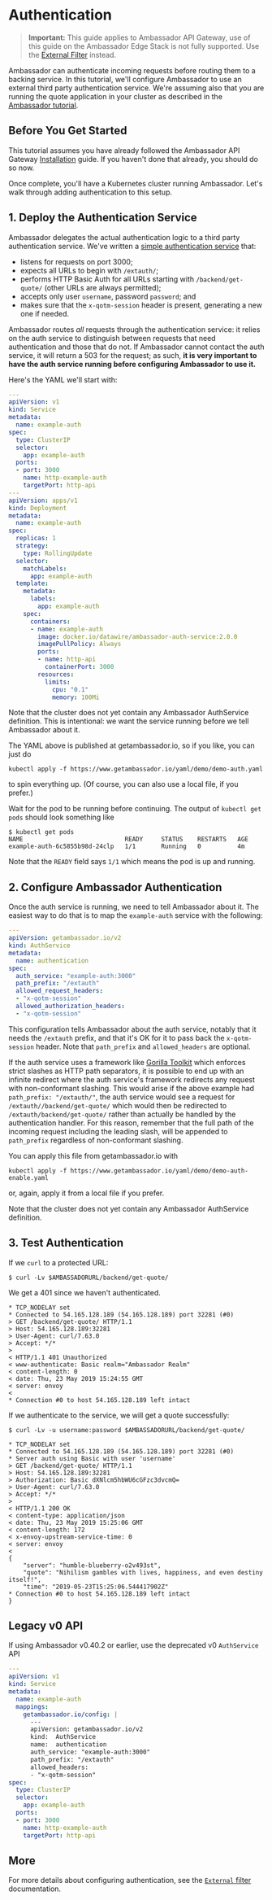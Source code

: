# Authentication

> **Important:** This guide applies to Ambassador API Gateway, use of this guide on the Ambassador Edge Stack is not fully supported.  Use the [External Filter](../ext-filters/) instead.

Ambassador can authenticate incoming requests before routing them to a backing
service. In this tutorial, we'll configure Ambassador to use an external third
party authentication service. We're assuming also that you are running the
quote application in your cluster as described in the
[Ambassador tutorial](../../tutorials/quickstart-demo/).

## Before You Get Started

This tutorial assumes you have already followed the Ambassador API Gateway [Installation](../../topics/install/install-ambassador-oss) guide. If you haven't done that already, you should do so now.

Once complete, you'll have a Kubernetes cluster running Ambassador. Let's walk through adding authentication to this setup.

## 1. Deploy the Authentication Service

Ambassador delegates the actual authentication logic to a third party authentication service. We've written a [simple authentication service](https://github.com/datawire/ambassador-auth-service) that:

- listens for requests on port 3000;
- expects all URLs to begin with `/extauth/`;
- performs HTTP Basic Auth for all URLs starting with `/backend/get-quote/` (other URLs are always permitted);
- accepts only user `username`, password `password`; and
- makes sure that the `x-qotm-session` header is present, generating a new one if needed.

Ambassador routes _all_ requests through the authentication service: it relies on the auth service to distinguish between requests that need authentication and those that do not. If Ambassador cannot contact the auth service, it will return a 503 for the request; as such, **it is very important to have the auth service running before configuring Ambassador to use it.**

Here's the YAML we'll start with:

```yaml
---
apiVersion: v1
kind: Service
metadata:
  name: example-auth
spec:
  type: ClusterIP
  selector:
    app: example-auth
  ports:
  - port: 3000
    name: http-example-auth
    targetPort: http-api
---
apiVersion: apps/v1
kind: Deployment
metadata:
  name: example-auth
spec:
  replicas: 1
  strategy:
    type: RollingUpdate
  selector:
    matchLabels:
      app: example-auth
  template:
    metadata:
      labels:
        app: example-auth
    spec:
      containers:
      - name: example-auth
        image: docker.io/datawire/ambassador-auth-service:2.0.0
        imagePullPolicy: Always
        ports:
        - name: http-api
          containerPort: 3000
        resources:
          limits:
            cpu: "0.1"
            memory: 100Mi
```

Note that the cluster does not yet contain any Ambassador AuthService definition. This is intentional: we want the service running before we tell Ambassador about it.

The YAML above is published at getambassador.io, so if you like, you can just do

```shell
kubectl apply -f https://www.getambassador.io/yaml/demo/demo-auth.yaml
```

to spin everything up. (Of course, you can also use a local file, if you prefer.)

Wait for the pod to be running before continuing. The output of `kubectl get pods` should look something like

```console
$ kubectl get pods
NAME                            READY     STATUS    RESTARTS   AGE
example-auth-6c5855b98d-24clp   1/1       Running   0          4m
```
Note that the `READY` field says `1/1` which means the pod is up and running.

## 2. Configure Ambassador Authentication

Once the auth service is running, we need to tell Ambassador about it. The easiest way to do that is to map the `example-auth` service with the following:

```yaml
---
apiVersion: getambassador.io/v2
kind: AuthService
metadata:
  name: authentication
spec:
  auth_service: "example-auth:3000"
  path_prefix: "/extauth"
  allowed_request_headers:
  - "x-qotm-session"
  allowed_authorization_headers:
  - "x-qotm-session"
```

This configuration tells Ambassador about the auth service, notably that it needs the `/extauth` prefix, and that it's OK for it to pass back the `x-qotm-session` header. Note that `path_prefix` and `allowed_headers` are optional.

If the auth service uses a framework like [Gorilla Toolkit](http://www.gorillatoolkit.org) which enforces strict slashes as HTTP path separators, it is possible to end up with an infinite redirect where the auth service's framework redirects any request with non-conformant slashing. This would arise if the above example had ```path_prefix: "/extauth/"```, the auth service would see a request for ```/extauth//backend/get-quote/``` which would then be redirected to ```/extauth/backend/get-quote/``` rather than actually be handled by the authentication handler. For this reason, remember that the full path of the incoming request including the leading slash, will be appended to ```path_prefix``` regardless of non-conformant slashing.

You can apply this file from getambassador.io with

```shell
kubectl apply -f https://www.getambassador.io/yaml/demo/demo-auth-enable.yaml
```

or, again, apply it from a local file if you prefer.

Note that the cluster does not yet contain any Ambassador AuthService definition.

## 3. Test Authentication

If we `curl` to a protected URL:

```shell
$ curl -Lv $AMBASSADORURL/backend/get-quote/
```

We get a 401 since we haven't authenticated.

```shell
* TCP_NODELAY set
* Connected to 54.165.128.189 (54.165.128.189) port 32281 (#0)
> GET /backend/get-quote/ HTTP/1.1
> Host: 54.165.128.189:32281
> User-Agent: curl/7.63.0
> Accept: */*
>
< HTTP/1.1 401 Unauthorized
< www-authenticate: Basic realm="Ambassador Realm"
< content-length: 0
< date: Thu, 23 May 2019 15:24:55 GMT
< server: envoy
<
* Connection #0 to host 54.165.128.189 left intact
```

If we authenticate to the service, we will get a quote successfully:

```shell
$ curl -Lv -u username:password $AMBASSADORURL/backend/get-quote/

* TCP_NODELAY set
* Connected to 54.165.128.189 (54.165.128.189) port 32281 (#0)
* Server auth using Basic with user 'username'
> GET /backend/get-quote/ HTTP/1.1
> Host: 54.165.128.189:32281
> Authorization: Basic dXNlcm5hbWU6cGFzc3dvcmQ=
> User-Agent: curl/7.63.0
> Accept: */*
>
< HTTP/1.1 200 OK
< content-type: application/json
< date: Thu, 23 May 2019 15:25:06 GMT
< content-length: 172
< x-envoy-upstream-service-time: 0
< server: envoy
<
{
    "server": "humble-blueberry-o2v493st",
    "quote": "Nihilism gambles with lives, happiness, and even destiny itself!",
    "time": "2019-05-23T15:25:06.544417902Z"
* Connection #0 to host 54.165.128.189 left intact
}
```

## Legacy v0 API

If using Ambassador v0.40.2 or earlier, use the deprecated v0 `AuthService` API

```yaml
---
apiVersion: v1
kind: Service
metadata:
  name: example-auth
  mappings:
    getambassador.io/config: |
      ---
      apiVersion: getambassador.io/v2
      kind:  AuthService
      name:  authentication
      auth_service: "example-auth:3000"
      path_prefix: "/extauth"
      allowed_headers:
      - "x-qotm-session"
spec:
  type: ClusterIP
  selector:
    app: example-auth
  ports:
  - port: 3000
    name: http-example-auth
    targetPort: http-api
```

## More

For more details about configuring authentication, see the [`External` filter](../../topics/using/filters) documentation.
